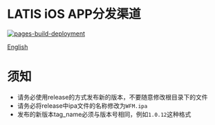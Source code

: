 # LATIS iOS APP分发渠道

[![pages-build-deployment](https://github.com/latisinspur/latisinspur.github.io/actions/workflows/pages/pages-build-deployment/badge.svg)](https://github.com/latisinspur/latisinspur.github.io/actions/workflows/pages/pages-build-deployment)

[English](./README_en.md)

# 须知

- 请务必使用release的方式发布新的版本，不要随意修改根目录下的文件
- 请务必将release中ipa文件的名称修改为`WFM.ipa`
- 发布的新版本tag_name必须与版本号相同，例如`1.0.12`这种格式



